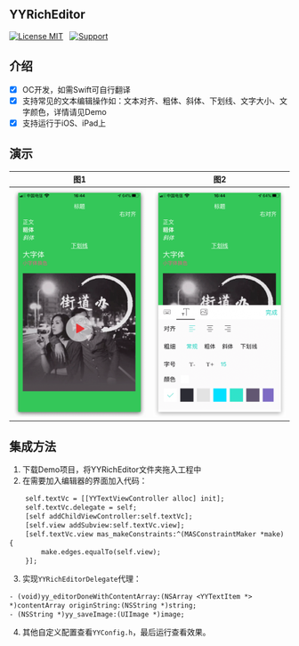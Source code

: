## YYRichEditor

[![License MIT](https://img.shields.io/badge/license-MIT-green.svg?style=flat)]() &nbsp;
[![Support](https://img.shields.io/badge/support-Autolayout-orange.svg?style=flatt)]() &nbsp;

## 介绍
- [x] OC开发，如需Swift可自行翻译
- [x] 支持常见的文本编辑操作如：文本对齐、粗体、斜体、下划线、文字大小、文字颜色，详情请见Demo
- [x] 支持运行于iOS、iPad上

## 演示

| 图1 | 图2
|------------|------------
| ![图1](./Screenshots/1.png) |![图2](./Screenshots/2.png)

## 集成方法
1. 下载Demo项目，将YYRichEditor文件夹拖入工程中
2. 在需要加入编辑器的界面加入代码：

```objc
    self.textVc = [[YYTextViewController alloc] init];
    self.textVc.delegate = self;
    [self addChildViewController:self.textVc];
    [self.view addSubview:self.textVc.view];
    [self.textVc.view mas_makeConstraints:^(MASConstraintMaker *make) {
        make.edges.equalTo(self.view);
    }];
```
3. 实现`YYRichEditorDelegate`代理：

```objc
- (void)yy_editorDoneWithContentArray:(NSArray <YYTextItem *> *)contentArray originString:(NSString *)string;
- (NSString *)yy_saveImage:(UIImage *)image;
```

4. 其他自定义配置查看`YYConfig.h`，最后运行查看效果。

